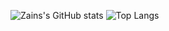 ![Zains's GitHub stats](https://github-readme-stats.vercel.app/api?username=Zain-Shafiq&show_icons=true)  ![Top Langs](https://github-readme-stats.vercel.app/api/top-langs/?username=Zain-Shafiq)
